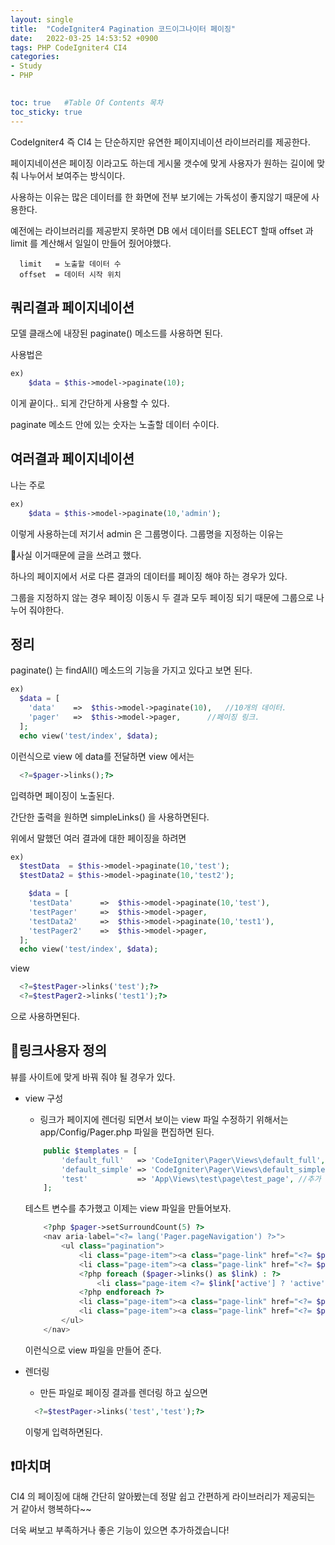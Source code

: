 ```yaml
---
layout: single
title:  "CodeIgniter4 Pagination 코드이그나이터 페이징"
date:   2022-03-25 14:53:52 +0900
tags: PHP CodeIgniter4 CI4
categories: 
- Study
- PHP

  
toc: true   #Table Of Contents 목차
toc_sticky: true
---
```


CodeIgniter4 즉 CI4 는 단순하지만 유연한 페이지네이션 라이브러리를 제공한다.

페이지네이션은 페이징 이라고도 하는데 게시물 갯수에 맞게 사용자가 원하는 길이에 맞춰 나누어서 보여주는 방식이다.

사용하는 이유는 많은 데이터를 한 화면에 전부 보기에는 가독성이 좋지않기 때문에 사용한다.

예전에는 라이브러리를 제공받지 못하면 DB 에서 데이터를 SELECT 할때 offset 과 limit 를 계산해서 일일이 만들어 줬어야했다.

```
  limit   = 노출할 데이터 수
  offset  = 데이터 시작 위치
```

## 쿼리결과 페이지네이션

모델 클래스에 내장된 paginate() 메소드를 사용하면 된다.

사용법은 
```php
ex)
    $data = $this->model->paginate(10);
```
이게 끝이다.. 되게 간단하게 사용할 수 있다.

paginate 메소드 안에 있는 숫자는 노출할 데이터 수이다.

## 여러결과 페이지네이션
나는 주로
```php
ex)
    $data = $this->model->paginate(10,'admin');
```
이렇게 사용하는데 저기서 admin 은 그룹명이다.
그룹명을 지정하는 이유는 

📌사실 이거때문에 글을 쓰려고 했다.

하나의 페이지에서 서로 다른 결과의 데이터를 페이징 해야 하는 경우가 있다.

그룹을 지정하지 않는 경우 페이징 이동시 두 결과 모두 페이징 되기 때문에 그룹으로 나누어 줘야한다.


## 정리

paginate() 는 findAll() 메소드의 기능을 가지고 있다고 보면 된다.

```php
ex)
  $data = [
    'data'    =>  $this->model->paginate(10),   //10개의 데이터.
    'pager'   =>  $this->model->pager,      //페이징 링크.
  ];
  echo view('test/index', $data);
```
이런식으로 view 에 data를 전달하면 view 에서는

```php
  <?=$pager->links();?>
```

입력하면 페이징이 노출된다.

간단한 출력을 원하면 simpleLinks() 을 사용하면된다.

위에서 말했던 여러 결과에 대한 페이징을 하려면

```php
ex)
  $testData  = $this->model->paginate(10,'test');
  $testData2 = $this->model->paginate(10,'test2');

    $data = [
    'testData'      =>  $this->model->paginate(10,'test'),
    'testPager'     =>  $this->model->pager,
    'testData2'     =>  $this->model->paginate(10,'test1'),
    'testPager2'    =>  $this->model->pager,
  ];
  echo view('test/index', $data);
```
view
```php
  <?=$testPager->links('test');?>
  <?=$testPager2->links('test1');?>
```
으로 사용하면된다.


## 📌링크사용자 정의

뷰를 사이트에 맞게 바꿔 줘야 될 경우가 있다.

- view 구성

  - 링크가 페이지에 렌더링 되면서 보이는 view 파일 수정하기 위해서는 app/Config/Pager.php 파일을 편집하면 된다.
  ```php
      public $templates = [
          'default_full'   => 'CodeIgniter\Pager\Views\default_full',   //기본
          'default_simple' => 'CodeIgniter\Pager\Views\default_simple', //기본
          'test'           => 'App\Views\test\page\test_page', //추가
      ];
  ```
  테스트 변수를 추가했고 이제는 view 파일을 만들어보자.

  ```php
      <?php $pager->setSurroundCount(5) ?>
      <nav aria-label="<?= lang('Pager.pageNavigation') ?>">
          <ul class="pagination">
              <li class="page-item"><a class="page-link" href="<?= $pager->getFirst() ?>">First</a></li>
              <li class="page-item"><a class="page-link" href="<?= $pager->getPreviousPage() ?>">Previous</a></li>
              <?php foreach ($pager->links() as $link) : ?>
                  <li class="page-item <?= $link['active'] ? 'active' : '' ?>"><a class="page-link" href="<?= $link['uri'] ?>"><?= $link['title'] ?></a></li>
              <?php endforeach ?>
              <li class="page-item"><a class="page-link" href="<?= $pager->getNextPage() ?>">Next</a></li>
              <li class="page-item"><a class="page-link" href="<?= $pager->getLast() ?>">Last</a></li>
          </ul>
      </nav>
  ```
  이런식으로 view 파일을 만들어 준다.

- 렌더링
  - 만든 파일로 페이징 결과를 렌더링 하고 싶으면 
  ```php
    <?=$testPager->links('test','test');?>
  ```
  이렇게 입력하면된다.


## ❗마치며
CI4 의 페이징에 대해 간단히 알아봤는데 정말 쉽고 간편하게 라이브러리가 제공되는 거 같아서 행복하다~~

더욱 써보고 부족하거나 좋은 기능이 있으면 추가하겠습니다!

